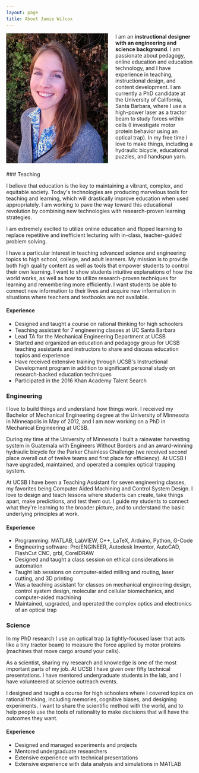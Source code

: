 ```yaml
---
layout: page
title: About Jamie Wilcox
---
```


<div class="projectblock">
<img src="\images\NicePhoto2.png" height="350" align="left" style="margin-right: 20px"/>

I am an <b>instructional designer with an engineering and science background</b>. I am passionate about pedagogy, online education and education technology, and I have experience in teaching, instructional design, and content development. I am currently a PhD candidate at the University of California, Santa Barbara, where I use a high-power laser as a tractor beam to study forces within cells (I investigate motor protein behavior using an optical trap). In my free time I love to make things, including a hydraulic bicycle, educational puzzles, and handspun yarn.
</div>


<br/>
### Teaching

I believe that education is the key to maintaining a vibrant, complex, and equitable society. Today's technologies are producing marvelous tools for teaching and learning, which will drastically improve education when used appropriately. I am working to pave the way toward this educational revolution by combining new technologies with research-proven learning strategies.

I am extremely excited to utilize online education and flipped learning to replace repetitive and inefficient lecturing with in-class, teacher-guided problem solving.

I have a particular interest in teaching advanced science and engineering topics to high school, college, and adult learners. My mission is to provide both high quality content as well as tools that empower students to control their own learning. I want to show students intuitive explanations of how the world works, as well as how to utilize research-proven techniques for learning and remembering more efficiently. I want students be able to connect new information to their lives and acquire new information in situations where teachers and textbooks are not available.

#### Experience

- Designed and taught a course on rational thinking for high schoolers
- Teaching assistant for 7 engineering classes at UC Santa Barbara
- Lead TA for the Mechanical Engineering Department at UCSB
- Started and organized an education and pedagogy group for UCSB teaching assistants and instructors to share and discuss education topics and experience
- Have received extensive training through UCSB's Instructional Development program
in addition to significant personal study on research-backed education techniques
- Participated in the 2016 Khan Academy Talent Search

### Engineering

I love to build things and understand how things work. I received my Bachelor of Mechanical Engineering degree at the University of Minnesota in Minneapolis in May of 2012, and I am now working on a PhD in Mechanical Engineering at UCSB.
	
During my time at the University of Minnesota I built a rainwater harvesting system in Guatemala with Engineers Without Borders and an award-winning hydraulic bicycle for the Parker Chainless Challenge (we received second place overall out of twelve teams and first place for efficiency). At UCSB I have upgraded, maintained, and operated a complex optical trapping system.
	
At UCSB I have been a Teaching Assistant for seven engineering classes, my favorites being Computer Aided Machining and Control System Design. I love to design and teach lessons where students can create, take things apart, make predictions, and test them out. I guide my students to connect what they're learning to the broader picture, and to understand the basic underlying principles at work.
	
#### Experience

- Programming: MATLAB, LabVIEW, C++, LaTeX, Arduino, Python, G-Code
- Engineering software: Pro/ENGINEER, Autodesk Inventor, AutoCAD, FlashCut CNC, grbl, CorelDRAW
- Designed and taught a class session on ethical considerations in automation
- Taught lab sessions on computer-aided milling and routing, laser cutting, and 3D printing
- Was a teaching assistant for classes on mechanical engineering design, control system design, molecular and cellular biomechanics, and computer-aided machining
- Maintained, upgraded, and operated the complex optics and electronics of an optical trap
    
### Science

In my PhD research I use an optical trap (a tightly-focused laser that acts like a tiny tractor beam) to measure the force applied by motor proteins (machines that move cargo around your cells).
	
As a scientist, sharing my research and knowledge is one of the most important parts of my job. At UCSB I have given over fifty technical presentations. I have mentored undergraduate students in the lab, and I have volunteered at science outreach events.
	
I designed and taught a course for high schoolers where I covered topics on rational thinking, including memories, cognitive biases, and designing experiments. I want to share the scientific method with the world, and to help people use the tools of rationality to make decisions that will have the outcomes they want. 
	
#### Experience

- Designed and managed experiments and projects
- Mentored undergraduate researchers 
- Extensive experience with technical presentations
- Extensive experience with data analysis and simulations in MATLAB

